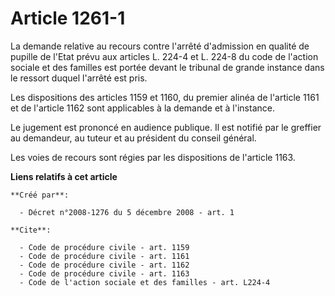 # Article 1261-1

La demande relative au recours contre l'arrêté d'admission en qualité de pupille de l'Etat prévu aux articles L. 224-4 et L.
224-8 du code de l'action sociale et des familles est portée devant le tribunal de grande instance dans le ressort duquel
l'arrêté est pris. 

Les dispositions des articles 1159 et 1160, du premier alinéa de l'article 1161 et de l'article 1162 sont applicables à la
demande et à l'instance. 

Le jugement est prononcé en audience publique. Il est notifié par le greffier au demandeur, au tuteur et au président du
conseil général. 

Les voies de recours sont régies par les dispositions de l'article 1163.

**Liens relatifs à cet article**

	**Créé par**:

	  - Décret n°2008-1276 du 5 décembre 2008 - art. 1

	**Cite**:

	  - Code de procédure civile - art. 1159
	  - Code de procédure civile - art. 1161
	  - Code de procédure civile - art. 1162
	  - Code de procédure civile - art. 1163
	  - Code de l'action sociale et des familles - art. L224-4
